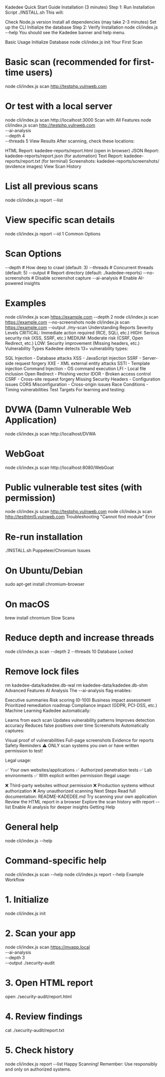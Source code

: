 Kadedee Quick Start Guide
Installation (3 minutes)
Step 1: Run Installation Script
./INSTALL.sh
This will:

Check Node.js version
Install all dependencies (may take 2-3 minutes)
Set up the CLI
Initialize the database
Step 2: Verify Installation
node cli/index.js --help
You should see the Kadedee banner and help menu.

Basic Usage
Initialize Database
node cli/index.js init
Your First Scan
# Basic scan (recommended for first-time users)
node cli/index.js scan http://testphp.vulnweb.com

# Or test with a local server
node cli/index.js scan http://localhost:3000
Scan with All Features
node cli/index.js scan http://testphp.vulnweb.com \
  --ai-analysis \
  --depth 4 \
  --threads 5
View Results
After scanning, check these locations:

HTML Report: kadedee-reports/report.html (open in browser)
JSON Report: kadedee-reports/report.json (for automation)
Text Report: kadedee-reports/report.txt (for terminal)
Screenshots: kadedee-reports/screenshots/ (evidence images)
View Scan History
# List all previous scans
node cli/index.js report --list

# View specific scan details
node cli/index.js report --id 1
Common Options
# Scan Options
--depth <number>        # How deep to crawl (default: 3)
--threads <number>      # Concurrent threads (default: 5)
--output <path>         # Report directory (default: ./kadedee-reports)
--no-screenshots        # Disable screenshot capture
--ai-analysis          # Enable AI-powered insights

# Examples
node cli/index.js scan https://example.com --depth 2
node cli/index.js scan https://example.com --no-screenshots
node cli/index.js scan https://example.com --output ./my-scan
Understanding Reports
Severity Levels
CRITICAL: Immediate action required (RCE, SQLi, etc.)
HIGH: Serious security risk (XSS, SSRF, etc.)
MEDIUM: Moderate risk (CSRF, Open Redirect, etc.)
LOW: Security improvement (Missing headers, etc.)
Vulnerability Types
Kadedee detects 13+ vulnerability types:

SQL Injection - Database attacks
XSS - JavaScript injection
SSRF - Server-side request forgery
XXE - XML external entity attacks
SSTI - Template injection
Command Injection - OS command execution
LFI - Local file inclusion
Open Redirect - Phishing vector
IDOR - Broken access control
CSRF - Cross-site request forgery
Missing Security Headers - Configuration issues
CORS Misconfiguration - Cross-origin issues
Race Conditions - Timing vulnerabilities
Test Targets
For learning and testing:

# DVWA (Damn Vulnerable Web Application)
node cli/index.js scan http://localhost/DVWA

# WebGoat
node cli/index.js scan http://localhost:8080/WebGoat

# Public vulnerable test sites (with permission)
node cli/index.js scan http://testphp.vulnweb.com
node cli/index.js scan http://testhtml5.vulnweb.com
Troubleshooting
"Cannot find module" Error
# Re-run installation
./INSTALL.sh
Puppeteer/Chromium Issues
# On Ubuntu/Debian
sudo apt-get install chromium-browser

# On macOS
brew install chromium
Slow Scans
# Reduce depth and increase threads
node cli/index.js scan <url> --depth 2 --threads 10
Database Locked
# Remove lock files
rm kadedee-data/kadedee.db-wal
rm kadedee-data/kadedee.db-shm
Advanced Features
AI Analysis
The --ai-analysis flag enables:

Executive summaries
Risk scoring (0-100)
Business impact assessment
Prioritized remediation roadmap
Compliance impact (GDPR, PCI-DSS, etc.)
Machine Learning
Kadedee automatically:

Learns from each scan
Updates vulnerability patterns
Improves detection accuracy
Reduces false positives over time
Screenshots
Automatically captures:

Visual proof of vulnerabilities
Full-page screenshots
Evidence for reports
Safety Reminders
⚠️ ONLY scan systems you own or have written permission to test!

Legal usage:

✅ Your own websites/applications
✅ Authorized penetration tests
✅ Lab environments
✅ With explicit written permission
Illegal usage:

❌ Third-party websites without permission
❌ Production systems without authorization
❌ Any unauthorized scanning
Next Steps
Read full documentation: README-KADEDEE.md
Try scanning your own application
Review the HTML report in a browser
Explore the scan history with report --list
Enable AI analysis for deeper insights
Getting Help
# General help
node cli/index.js --help

# Command-specific help
node cli/index.js scan --help
node cli/index.js report --help
Example Workflow
# 1. Initialize
node cli/index.js init

# 2. Scan your app
node cli/index.js scan https://myapp.local \
  --ai-analysis \
  --depth 3 \
  --output ./security-audit

# 3. Open HTML report
open ./security-audit/report.html

# 4. Review findings
cat ./security-audit/report.txt

# 5. Check history
node cli/index.js report --list
Happy Scanning! Remember: Use responsibly and only on authorized systems.
